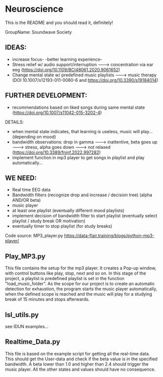 # Neuroscience

This is the README and you should read it, definitely!

GroupName: Soundwave Society

## IDEAS:
- increase focus- -better learning experience-
- Stress relief w/ audio support/interruption ---> concentration via ear eeg (https://doi.org/10.1109/BCI48061.2020.9061652)
- Change mental state w/ predefined music playlists ---> music therapy (DOI 10.1007/s12193-011-0080-6 and https://doi.org/10.3390/s19184014)

## FURTHER DEVELOPMENT:
- recommendations based on liked songs during same mental state (https://doi.org/10.1007/s11042-015-3202-4)


DETAILS:
- when mental state indicates, that learning is useless, music will play... (depending on mood) 
- bandwidth observations: drop in gamma ---> inattentive, beta goes up ---> stress, alpha goes down ---> not relaxed (https://doi.org/10.3389/fninf.2022.997282)
- implement function in mp3 player to get songs in playlist and play automatically...

## WE NEED:
- Real time EEG data
- Bandwidth filters (recognize drop and increase / decision tree) (alpha AND/OR beta)
- music player
- at least one playlist (eventually different mood playlists)
- implement decision of bandwidth filter to start playlist (eventually select playlist / study break OR motivation)
- eventually timer to stop playlist (for study breaks)

Code source: MP3_player.py https://data-flair.training/blogs/python-mp3-player/


## Play_MP3.py
This file contains the setup for the mp3 player. It creates a Pop-up window, with control buttons like play, stop, next and so on.
In this stage of the project, a playlist is predefined playlist is set in the function "load_music_folder".
As the scope for our project is to create an automatic detection for exhaustion, the program starts the music player automatically,
when the defined scope is reached and the music will play for a studying break of 15 minutes and stops afterwards.

## lsl_utils.py
see IDUN examples...

## Realtime_Data.py
This file is based on the example script for getting all the real-time data. This should get the User-data and check if the beta 
value is in the specified bandwidth. A beta lower than 1.0 and higher than 2.4 should trigger the music player. All the other 
states and values should have no consequence.



